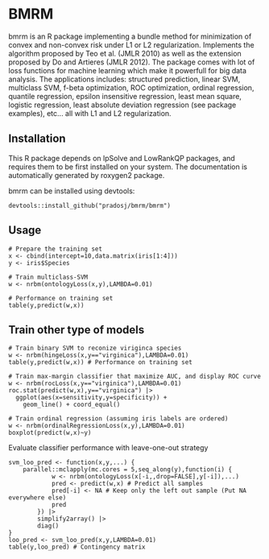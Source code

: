 BMRM
===============
bmrm is an R package implementing a bundle method for minimization of convex and 
    non-convex risk 
    under L1 or L2 regularization. Implements the algorithm proposed by Teo et 
    al. (JMLR 2010) as well as the extension proposed by Do and Artieres (JMLR 
    2012). The package comes with lot of loss functions for machine learning 
    which make it powerfull for big data analysis. The applications includes:
    structured prediction, linear SVM, multiclass SVM, f-beta optimization, 
    ROC optimization, ordinal regression, quantile regression,
    epsilon insensitive regression, least mean square, logistic regression,
    least absolute deviation regression (see package examples), etc... all with
    L1 and L2 regularization.

Installation
---------------
This R package depends on lpSolve and LowRankQP packages, and requires them to 
be first installed on your system. The documentation is automatically generated
by roxygen2 package.

bmrm can be installed using devtools:

    devtools::install_github("pradosj/bmrm/bmrm")


Usage
---------------

    # Prepare the training set
    x <- cbind(intercept=10,data.matrix(iris[1:4]))
    y <- iris$Species

    # Train multiclass-SVM
    w <- nrbm(ontologyLoss(x,y),LAMBDA=0.01)

    # Performance on training set
    table(y,predict(w,x))



## Train other type of models

    # Train binary SVM to reconize viriginca species
    w <- nrbm(hingeLoss(x,y=="virginica"),LAMBDA=0.01)
    table(y,predict(w,x)) # Performance on training set

    # Train max-margin classifier that maximize AUC, and display ROC curve
    w <- nrbm(rocLoss(x,y=="virginica"),LAMBDA=0.01)
    roc.stat(predict(w,x),y=="virginica") |>
      ggplot(aes(x=sensitivity,y=specificity)) + 
        geom_line() + coord_equal()

    # Train ordinal regression (assuming iris labels are ordered)
    w <- nrbm(ordinalRegressionLoss(x,y),LAMBDA=0.01)
    boxplot(predict(w,x)~y) 




Evaluate classifier performance with leave-one-out strategy

    svm_loo_pred <- function(x,y,...) {
        parallel::mclapply(mc.cores = 5,seq_along(y),function(i) {
                w <- nrbm(ontologyLoss(x[-i,,drop=FALSE],y[-i]),...)
                pred <- predict(w,x) # Predict all samples
                pred[-i] <- NA # Keep only the left out sample (Put NA everywhere else)
                pred
            }) |>
            simplify2array() |>
            diag()
    }
    loo_pred <- svm_loo_pred(x,y,LAMBDA=0.01)
    table(y,loo_pred) # Contingency matrix
